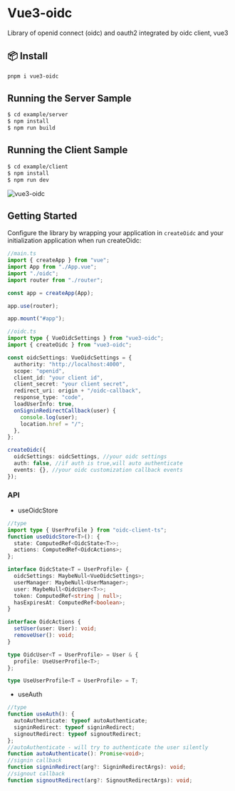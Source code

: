<h1>
Vue3-oidc
</h1>
<p>
Library of openid connect (oidc) and oauth2 integrated by oidc client, vue3
<p>

## 📦 Install

```bash
pnpm i vue3-oidc
```

## Running the Server Sample

```bash
$ cd example/server
$ npm install
$ npm run build
```

## Running the Client Sample

```bash
$ cd example/client
$ npm install
$ npm run dev
```

![vue3-oidc](https://cdn.jsdelivr.net/gh/zhazhazhu/image-hosting@master/root/image_ey5y0c_.jpeg)

## Getting Started

Configure the library by wrapping your application in `createOidc` and your initialization application when run createOidc:

```ts
//main.ts
import { createApp } from "vue";
import App from "./App.vue";
import "./oidc";
import router from "./router";

const app = createApp(App);

app.use(router);

app.mount("#app");
```

```ts
//oidc.ts
import type { VueOidcSettings } from "vue3-oidc";
import { createOidc } from "vue3-oidc";

const oidcSettings: VueOidcSettings = {
  authority: "http://localhost:4000",
  scope: "openid",
  client_id: "your client id",
  client_secret: "your client secret",
  redirect_uri: origin + "/oidc-callback",
  response_type: "code",
  loadUserInfo: true,
  onSigninRedirectCallback(user) {
    console.log(user);
    location.href = "/";
  },
};

createOidc({
  oidcSettings: oidcSettings, //your oidc settings
  auth: false, //if auth is true,will auto authenticate
  events: {}, //your oidc customization callback events
});
```

### API

- useOidcStore

```ts
//type
import type { UserProfile } from "oidc-client-ts";
function useOidcStore<T>(): {
  state: ComputedRef<OidcState<T>>;
  actions: ComputedRef<OidcActions>;
};

interface OidcState<T = UserProfile> {
  oidcSettings: MaybeNull<VueOidcSettings>;
  userManager: MaybeNull<UserManager>;
  user: MaybeNull<OidcUser<T>>;
  token: ComputedRef<string | null>;
  hasExpiresAt: ComputedRef<boolean>;
}

interface OidcActions {
  setUser(user: User): void;
  removeUser(): void;
}

type OidcUser<T = UserProfile> = User & {
  profile: UseUserProfile<T>;
};

type UseUserProfile<T = UserProfile> = T;
```

- useAuth

```ts
//type
function useAuth(): {
  autoAuthenticate: typeof autoAuthenticate;
  signinRedirect: typeof signinRedirect;
  signoutRedirect: typeof signoutRedirect;
};
//autoAuthenticate - will try to authenticate the user silently
function autoAuthenticate(): Promise<void>;
//signin callback
function signinRedirect(arg?: SigninRedirectArgs): void;
//signout callback
function signoutRedirect(arg?: SignoutRedirectArgs): void;
```
